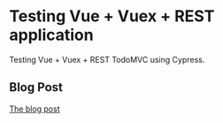 # Testing Vue + Vuex + REST application

Testing Vue + Vuex + REST TodoMVC using Cypress.

## Blog Post

[The blog post](https://www.cypress.io/blog/2017/11/28/testing-vue-web-application-with-vuex-data-store-and-rest-backend/)

